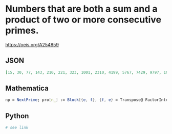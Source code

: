 # Numbers that are both a sum and a product of two or more consecutive primes\.
https://oeis.org/A254859
## JSON
```JSON
[15, 30, 77, 143, 210, 221, 323, 1001, 2310, 4199, 5767, 7429, 9797, 10403, 11021, 12317, 20711, 22499, 23707, 25591, 28891, 30030, 33263, 34571, 36863, 38021, 46189, 47053, 75067, 77837, 79523, 82861, 82919, 89951, 95477, 99221, 104927, 111547, 116939, 136891, 141367, 145157, 146969, 154433]
```
## Mathematica
```Mathematica
np = NextPrime; pro[n_] := Block[{e, f}, {f, e} = Transpose@ FactorInteger@ n; Length@ f > 1 && Union@ e == {1} && np@ Most@ f == Rest@ f]; seq[lim_] := Union[Reap[Block[{p = 2, q, s}, While[2 p < lim, q = np@p; s = p+q; While[s <= lim, If[pro@s, Sow@s]; q = np@q; s += q]; p = np@p]]][[2, 1]]]; seq[10^5] (* _Giovanni Resta_, May 05 2016 *)
```
## Python
```Python
# see link
```
